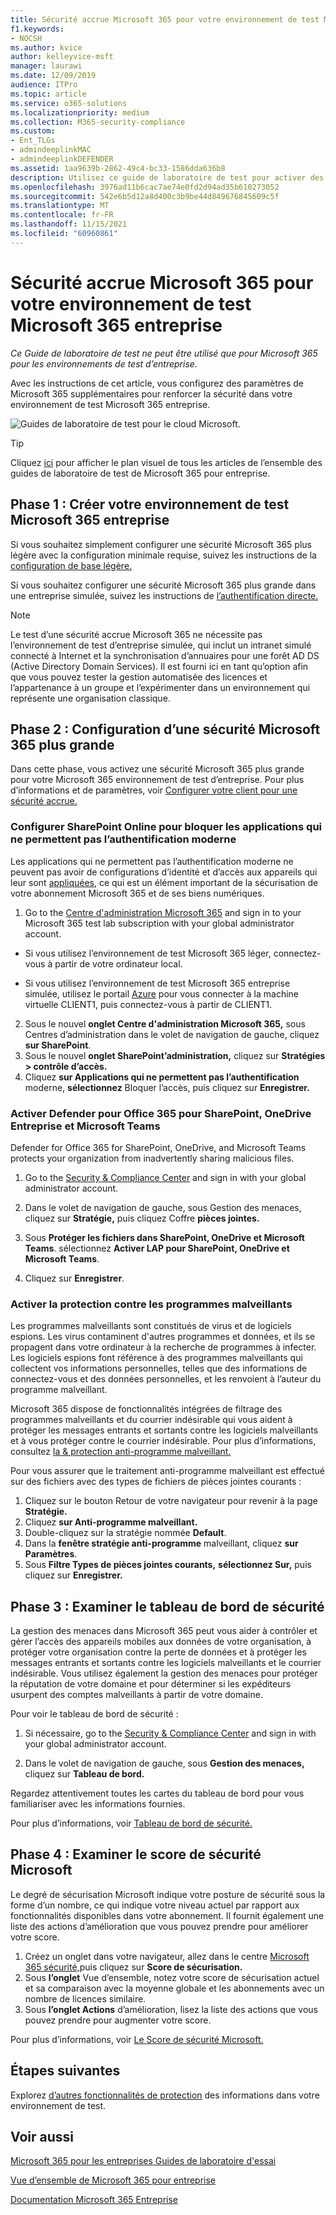 ```yaml
---
title: Sécurité accrue Microsoft 365 pour votre environnement de test Microsoft 365 entreprise
f1.keywords:
- NOCSH
ms.author: kvice
author: kelleyvice-msft
manager: laurawi
ms.date: 12/09/2019
audience: ITPro
ms.topic: article
ms.service: o365-solutions
ms.localizationpriority: medium
ms.collection: M365-security-compliance
ms.custom:
- Ent_TLGs
- admindeeplinkMAC
- admindeeplinkDEFENDER
ms.assetid: 1aa9639b-2862-49c4-bc33-1586dda636b8
description: Utilisez ce guide de laboratoire de test pour activer des paramètres Microsoft 365 de sécurité supplémentaires que Microsoft 365 pour l’environnement de test d’entreprise.
ms.openlocfilehash: 3976ad11b6cac7ae74e0fd2d94ad35b610273052
ms.sourcegitcommit: 542e6b5d12a8d400c3b9be44d849676845609c5f
ms.translationtype: MT
ms.contentlocale: fr-FR
ms.lasthandoff: 11/15/2021
ms.locfileid: "60960861"
---
```

# <a name="increased-microsoft-365-security-for-your-microsoft-365-for-enterprise-test-environment"></a>Sécurité accrue Microsoft 365 pour votre environnement de test Microsoft 365 entreprise

*Ce Guide de laboratoire de test ne peut être utilisé que pour Microsoft 365 pour les environnements de test d’entreprise.*

Avec les instructions de cet article, vous configurez des paramètres de Microsoft 365 supplémentaires pour renforcer la sécurité dans votre environnement de test Microsoft 365 entreprise.

![Guides de laboratoire de test pour le cloud Microsoft.](../media/m365-enterprise-test-lab-guides/cloud-tlg-icon.png)

> [!TIP]
> Cliquez [ici](../downloads/Microsoft365EnterpriseTLGStack.pdf) pour afficher le plan visuel de tous les articles de l’ensemble des guides de laboratoire de test de Microsoft 365 pour entreprise.
  
## <a name="phase-1-build-out-your-microsoft-365-for-enterprise-test-environment"></a>Phase 1 : Créer votre environnement de test Microsoft 365 entreprise

Si vous souhaitez simplement configurer une sécurité Microsoft 365 plus légère avec la configuration minimale requise, suivez les instructions de la [configuration de base légère.](lightweight-base-configuration-microsoft-365-enterprise.md)
  
Si vous souhaitez configurer une sécurité Microsoft 365 plus grande dans une entreprise simulée, suivez les instructions de [l’authentification directe.](pass-through-auth-m365-ent-test-environment.md)
  
> [!NOTE]
> Le test d’une sécurité accrue Microsoft 365 ne nécessite pas l’environnement de test d’entreprise simulée, qui inclut un intranet simulé connecté à Internet et la synchronisation d’annuaires pour une forêt AD DS (Active Directory Domain Services). Il est fourni ici en tant qu’option afin que vous pouvez tester la gestion automatisée des licences et l’appartenance à un groupe et l’expérimenter dans un environnement qui représente une organisation classique. 

## <a name="phase-2-configure-increased-microsoft-365-security"></a>Phase 2 : Configuration d’une sécurité Microsoft 365 plus grande

Dans cette phase, vous activez une sécurité Microsoft 365 plus grande pour votre Microsoft 365 environnement de test d’entreprise. Pour plus d’informations et de paramètres, voir [Configurer votre client pour une sécurité accrue.](/office365/securitycompliance/tenant-wide-setup-for-increased-security)

### <a name="configure-sharepoint-online-to-block-apps-that-dont-support-modern-authentication"></a>Configurer SharePoint Online pour bloquer les applications qui ne permettent pas l’authentification moderne

Les applications qui ne permettent pas l’authentification moderne ne peuvent pas avoir de configurations d’identité et d’accès aux appareils qui leur sont [appliquées,](../security/office-365-security/microsoft-365-policies-configurations.md) ce qui est un élément important de la sécurisation de votre abonnement Microsoft 365 et de ses biens numériques. 

1. Go to the <a href="https://go.microsoft.com/fwlink/p/?linkid=2024339" target="_blank">Centre d'administration Microsoft 365</a> and sign in to your Microsoft 365 test lab subscription with your global administrator account.
    
  - Si vous utilisez l’environnement de test Microsoft 365 léger, connectez-vous à partir de votre ordinateur local.
    
  - Si vous utilisez l’environnement de test Microsoft 365 entreprise simulée, utilisez le portail [Azure](https://portal.azure.com) pour vous connecter à la machine virtuelle CLIENT1, puis connectez-vous à partir de CLIENT1.
 
2. Sous le nouvel **onglet Centre d'administration Microsoft 365,** sous Centres d’administration dans le volet de navigation de gauche, cliquez **sur SharePoint**. 
3. Sous le nouvel **onglet SharePoint’administration,** cliquez sur **Stratégies > contrôle d’accès.**
4. Cliquez **sur Applications qui ne permettent pas l’authentification** moderne, **sélectionnez** Bloquer l’accès, puis cliquez sur **Enregistrer.**


### <a name="enable-defender-for-office-365-for-sharepoint-onedrive-for-business-and-microsoft-teams"></a>Activer Defender pour Office 365 pour SharePoint, OneDrive Entreprise et Microsoft Teams

Defender for Office 365 for SharePoint, OneDrive, and Microsoft Teams protects your organization from inadvertently sharing malicious files.

1. Go to the <a href="https://go.microsoft.com/fwlink/p/?linkid=2024339" target="_blank">Security & Compliance Center</a> and sign in with your global administrator account.

2. Dans le volet de navigation de gauche, sous Gestion des menaces, cliquez sur **Stratégie,** puis cliquez Coffre **pièces jointes.** 

3. Sous **Protéger les fichiers dans SharePoint, OneDrive et Microsoft Teams**. sélectionnez **Activer LAP pour SharePoint, OneDrive et Microsoft Teams**.

4. Cliquez sur **Enregistrer**.


### <a name="enable-anti-malware"></a>Activer la protection contre les programmes malveillants

Les programmes malveillants sont constitués de virus et de logiciels espions. Les virus contaminent d'autres programmes et données, et ils se propagent dans votre ordinateur à la recherche de programmes à infecter. Les logiciels espions font référence à des programmes malveillants qui collectent vos informations personnelles, telles que des informations de connectez-vous et des données personnelles, et les renvoient à l’auteur du programme malveillant. 

Microsoft 365 dispose de fonctionnalités intégrées de filtrage des programmes malveillants et du courrier indésirable qui vous aident à protéger les messages entrants et sortants contre les logiciels malveillants et à vous protéger contre le courrier indésirable. Pour plus d’informations, consultez [la & protection anti-programme malveillant.](../security/office-365-security/anti-spam-and-anti-malware-protection.md)

Pour vous assurer que le traitement anti-programme malveillant est effectué sur des fichiers avec des types de fichiers de pièces jointes courants :

1. Cliquez sur le bouton Retour de votre navigateur pour revenir à la page **Stratégie.**
2. Cliquez **sur Anti-programme malveillant.**
3. Double-cliquez sur la stratégie nommée **Default**.
4. Dans la **fenêtre stratégie anti-programme** malveillant, cliquez **sur Paramètres**.
4. Sous **Filtre Types de pièces jointes courants,** **sélectionnez Sur,** puis cliquez sur **Enregistrer.**


## <a name="phase-3-examine-the-security-dashboard"></a>Phase 3 : Examiner le tableau de bord de sécurité

La gestion des menaces dans Microsoft 365 peut vous aider à contrôler et gérer l’accès des appareils mobiles aux données de votre organisation, à protéger votre organisation contre la perte de données et à protéger les messages entrants et sortants contre les logiciels malveillants et le courrier indésirable. Vous utilisez également la gestion des menaces pour protéger la réputation de votre domaine et pour déterminer si les expéditeurs usurpent des comptes malveillants à partir de votre domaine. 

Pour voir le tableau de bord de sécurité :

1. Si nécessaire, go to the <a href="https://go.microsoft.com/fwlink/p/?linkid=2024339" target="_blank">Security & Compliance Center</a> and sign in with your global administrator account.

2. Dans le volet de navigation de gauche, sous **Gestion des menaces,** cliquez sur **Tableau de bord.**

Regardez attentivement toutes les cartes du tableau de bord pour vous familiariser avec les informations fournies.

Pour plus d’informations, voir [Tableau de bord de sécurité.](../security/office-365-security/security-dashboard.md)


## <a name="phase-4-examine-microsoft-secure-score"></a>Phase 4 : Examiner le score de sécurité Microsoft

Le degré de sécurisation Microsoft indique votre posture de sécurité sous la forme d’un nombre, ce qui indique votre niveau actuel par rapport aux fonctionnalités disponibles dans votre abonnement. Il fournit également une liste des actions d’amélioration que vous pouvez prendre pour améliorer votre score.

1. Créez un onglet dans votre navigateur, allez dans le centre <a href="https://go.microsoft.com/fwlink/p/?linkid=2077139" target="_blank">Microsoft 365 sécurité,</a>puis cliquez sur **Score de sécurisation.**
2. Sous **l’onglet**  Vue d’ensemble, notez votre score de sécurisation actuel et sa comparaison avec la moyenne globale et les abonnements avec un nombre de licences similaire.
3. Sous **l’onglet Actions** d’amélioration, lisez la liste des actions que vous pouvez prendre pour augmenter votre score.

Pour plus d’informations, voir [Le Score de sécurité Microsoft.](../security/defender/microsoft-secure-score.md)

## <a name="next-steps"></a>Étapes suivantes

Explorez [d’autres fonctionnalités de protection](m365-enterprise-test-lab-guides.md#information-protection) des informations dans votre environnement de test.

## <a name="see-also"></a>Voir aussi

[Microsoft 365 pour les entreprises Guides de laboratoire d'essai](m365-enterprise-test-lab-guides.md)

[Vue d’ensemble de Microsoft 365 pour entreprise](microsoft-365-overview.md)

[Documentation Microsoft 365 Entreprise](/microsoft-365-enterprise/)